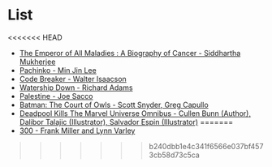 # List

<<<<<<< HEAD
- [The Emperor of All Maladies : A Biography of Cancer - Siddhartha Mukherjee](https://www.amazon.in/dp/0007250924)
- [Pachinko - Min Jin Lee](https://www.amazon.in/dp/1838930507)
- [Code Breaker - Walter Isaacson](https://www.amazon.in/dp/1982115858)
- [Watership Down - Richard Adams](https://www.amazon.in/dp/0141354968)
- [Palestine - Joe Sacco](https://www.amazon.in/dp/0224069829)
- [Batman: The Court of Owls - Scott Snyder, Greg Capullo](https://www.amazon.in/dp/1779527276)
- [Deadpool Kills The Marvel Universe Omnibus - Cullen Bunn (Author), Dalibor Talajic (Illustrator), Salvador Espin (Illustrator)](https://www.amazon.in/dp/1846539870)
=======
- [300 - Frank Miller and Lynn Varley](https://www.amazon.in/dp/1569714029)
>>>>>>> b240dbb1e4c341f6566e037bf4573cb58d73c5ca
